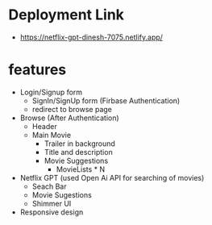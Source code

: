 # Deployment Link
- https://netflix-gpt-dinesh-7075.netlify.app/
# features
- Login/Signup form
    - SignIn/SignUp form (Firbase Authentication)
    - redirect to browse page
- Browse (After Authentication)
    - Header
    - Main Movie
        - Trailer in background
        - Title and description
         - Movie Suggestions
             - MovieLists * N
- Netflix GPT (used Open Ai API for searching of movies)
    - Seach Bar
    - Movie Sugestions
    - Shimmer UI
- Responsive design
